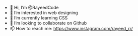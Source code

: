 - 👋 Hi, I’m @RayeedCode
- 👀 I’m interested in web designing
- 🌱 I’m currently learning CSS
- 💞️ I’m looking to collaborate on Github
- 📫 How to reach me: https://www.instagram.com/rayeed_rr/

<!---Boom
--->
